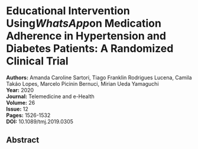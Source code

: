 # Educational Intervention Using<i>WhatsApp</i>on Medication Adherence in Hypertension and Diabetes Patients: A Randomized Clinical Trial

**Authors:** Amanda Caroline Sartori, Tiago Franklin Rodrigues Lucena, Camila Takáo Lopes, Marcelo Picinin Bernuci, Mirian Ueda Yamaguchi  
**Year:** 2020  
**Journal:** Telemedicine and e-Health  
**Volume:** 26  
**Issue:** 12  
**Pages:** 1526-1532  
**DOI:** 10.1089/tmj.2019.0305  

## Abstract



